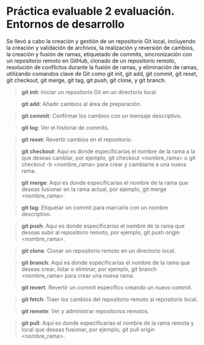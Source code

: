 # Práctica evaluable 2 evaluación. Entornos de desarrollo


Se llevó a cabo la creación y gestión de un repositorio Git local, incluyendo la creación y validación de archivos, la realización y reversión de cambios, la creación y fusión de ramas, etiquetado de commits, sincronización con un repositorio remoto en GitHub, clonado de un repositorio remoto, resolución de conflictos durante la fusión de ramas, y eliminación de ramas, utilizando comandos clave de Git como git init, git add, git commit, git reset, git checkout, git merge, git tag, git push, git clone, y git branch.

>**git init**: Iniciar un repositorio Git en un directorio local.

>**git add**: Añadir cambios al área de preparación.

>**git commit**: Confirmar los cambios con un mensaje descriptivo.

>**git log**: Ver el historial de commits.

>**git reset**: Revertir cambios en el repositorio.

>**git checkout**: Aquí es donde especificarías el nombre de la rama a la que deseas cambiar, por ejemplo, git checkout <nombre_rama> o git checkout -b <nombre_rama> para crear y cambiarte a una nueva rama.

>**git merge**: Aquí es donde especificarías el nombre de la rama que deseas fusionar en la rama actual, por ejemplo, git merge <nombre_rama>.

>**git tag**: Etiquetar un commit para marcarlo con un nombre descriptivo.

>**git push**: Aquí es donde especificarías el nombre de la rama que deseas subir al repositorio remoto, por ejemplo, git push origin <nombre_rama>.

>**git clone**: Clonar un repositorio remoto en un directorio local.

>**git branch**: Aquí es donde especificarías el nombre de la rama que deseas crear, listar o eliminar, por ejemplo, git branch <nombre_rama> para crear una nueva rama.

>**git revert**: Revertir un commit específico creando un nuevo commit.

>**git fetch**: Traer los cambios del repositorio remoto al repositorio local.

>**git remote**: Ver y administrar repositorios remotos.

>**git pull**: Aquí es donde especificarías el nombre de la rama remota y local que deseas fusionar, por ejemplo, git pull origin <nombre_rama>.
